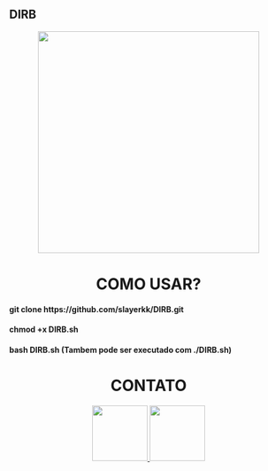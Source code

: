 DIRB
-

<span align="center"> 

</span>


<div align="center">
<img src="https://cdn.discordapp.com/attachments/1000154460808556675/1102727876945657896/image.png" width="400px" />
</div>


<span align="center"> 

</span>


<div align="center">
<h1>COMO USAR?</h1>
</div>
<div>
<h4>git clone https://github.com/slayerkk/DIRB.git</h4>
<h4>chmod +x DIRB.sh</h4>
<h4>bash DIRB.sh (Tambem pode ser executado com ./DIRB.sh)</h4>
</div>

<span align="center"> 

</span>


<div align="center">
<h1>CONTATO</h1>
<a href="https://www.instagram.com/slayerkkk_/" target="_blank">
  <img src="https://cdn.discordapp.com/attachments/1000154460808556675/1089642850469294090/IMG_1953.png" width="100px">
</a>
<a href="https://discord.com/channels/@me/1000154460808556675" target="_blank">
  <img src="https://cdn.discordapp.com/attachments/1000154460808556675/1096626780191850496/discord-logo-1-1.png" width="100px">
</a>
</div>
